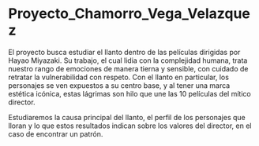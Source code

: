 # Proyecto_Chamorro_Vega_Velazquez
El proyecto busca estudiar el llanto dentro de las películas dirigidas por Hayao Miyazaki. Su trabajo, el cual lidia con la complejidad humana, trata nuestro rango de emociones de manera tierna y sensible, con cuidado de retratar la vulnerabilidad con respeto. Con el llanto en particular, los personajes se ven expuestos a su centro base, y al tener una marca estética icónica, estas lágrimas son hilo que une las 10 películas del mítico director. 

Estudiaremos la causa principal del llanto, el perfil de los personajes que lloran y lo que estos resultados indican sobre los valores del director, en el caso de encontrar un patrón. 

